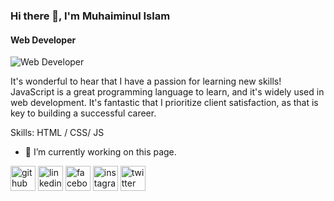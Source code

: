 ### Hi there 👋, I'm Muhaiminul Islam
#### Web Developer
![Web Developer](https://arturssmirnovs.github.io/github-profile-readme-generator/images/banner.png)

It's wonderful to hear that I have a passion for learning new skills! JavaScript is a great programming language to learn, and it's widely used in web development. It's fantastic that I prioritize client satisfaction, as that is key to building a successful career.

Skills: HTML / CSS/ JS 

- 🔭 I’m currently working on this page. 


[<img src='https://cdn.jsdelivr.net/npm/simple-icons@3.0.1/icons/github.svg' alt='github' height='40'>](https://github.com/MU9593)  [<img src='https://cdn.jsdelivr.net/npm/simple-icons@3.0.1/icons/linkedin.svg' alt='linkedin' height='40'>](https://www.linkedin.com/in/MU9593/)  [<img src='https://cdn.jsdelivr.net/npm/simple-icons@3.0.1/icons/facebook.svg' alt='facebook' height='40'>](https://www.facebook.com/MU9593)  [<img src='https://cdn.jsdelivr.net/npm/simple-icons@3.0.1/icons/instagram.svg' alt='instagram' height='40'>](https://www.instagram.com/MU95.93/)  [<img src='https://cdn.jsdelivr.net/npm/simple-icons@3.0.1/icons/twitter.svg' alt='twitter' height='40'>](https://twitter.com/MU9593)  

